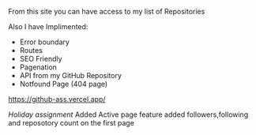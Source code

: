 From this site you can have access to my list of Repositories

Also I have Implimented:

<ul>
<li>Error boundary</li>
<li>Routes</li>
<li>SEO Friendly</li>
<li>Pagenation</li>
<li>API from my GitHub Repository</li>
<li>Notfound Page (404 page)</li>
</ul>


https://github-ass.vercel.app/

<em>Holiday assignment </em>
Added Active page feature
added followers,following and reposotory count on the first page

